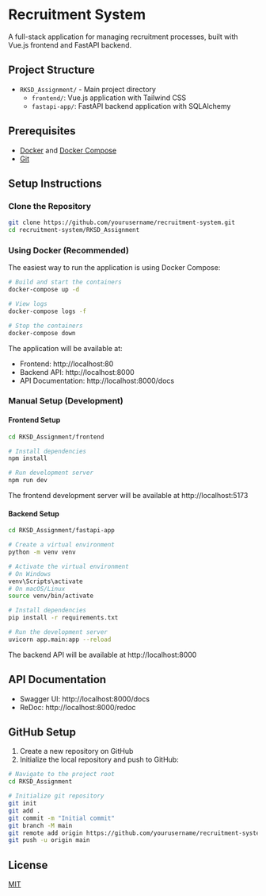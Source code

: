# Recruitment System

A full-stack application for managing recruitment processes, built with Vue.js frontend and FastAPI backend.

## Project Structure

- `RKSD_Assignment/` - Main project directory
  - `frontend/`: Vue.js application with Tailwind CSS
  - `fastapi-app/`: FastAPI backend application with SQLAlchemy

## Prerequisites

- [Docker](https://docs.docker.com/get-docker/) and [Docker Compose](https://docs.docker.com/compose/install/)
- [Git](https://git-scm.com/downloads)

## Setup Instructions

### Clone the Repository

```bash
git clone https://github.com/yourusername/recruitment-system.git
cd recruitment-system/RKSD_Assignment
```

### Using Docker (Recommended)

The easiest way to run the application is using Docker Compose:

```bash
# Build and start the containers
docker-compose up -d

# View logs
docker-compose logs -f

# Stop the containers
docker-compose down
```

The application will be available at:
- Frontend: http://localhost:80
- Backend API: http://localhost:8000
- API Documentation: http://localhost:8000/docs

### Manual Setup (Development)

#### Frontend Setup

```bash
cd RKSD_Assignment/frontend

# Install dependencies
npm install

# Run development server
npm run dev
```

The frontend development server will be available at http://localhost:5173

#### Backend Setup

```bash
cd RKSD_Assignment/fastapi-app

# Create a virtual environment
python -m venv venv

# Activate the virtual environment
# On Windows
venv\Scripts\activate
# On macOS/Linux
source venv/bin/activate

# Install dependencies
pip install -r requirements.txt

# Run the development server
uvicorn app.main:app --reload
```

The backend API will be available at http://localhost:8000

## API Documentation

- Swagger UI: http://localhost:8000/docs
- ReDoc: http://localhost:8000/redoc

## GitHub Setup

1. Create a new repository on GitHub
2. Initialize the local repository and push to GitHub:

```bash
# Navigate to the project root
cd RKSD_Assignment

# Initialize git repository
git init
git add .
git commit -m "Initial commit"
git branch -M main
git remote add origin https://github.com/yourusername/recruitment-system.git
git push -u origin main
```

## License

[MIT](LICENSE) 